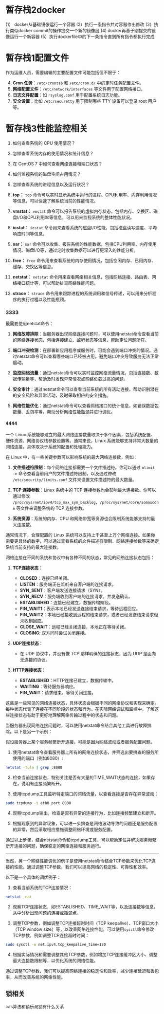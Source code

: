 








# 暂存栈2docker

(1） docker从基础镜像运行一个容器
(2）执行一条指令并对容器作出修改
(3）执行类似docker commit的操作提交一个新的镜像层
(4) docker再基于刚提交的镜像运行一个新容器
(5）执行dockerfile中的下一条指令直到所有指令都执行完成

# 暂存栈1配置文件

作为运维人员，需要编辑的主要配置文件可能包括但不限于：

4. **Cron 任务**：`/etc/crontab` 和 `/etc/cron.d/` 中的定时任务配置文件。
5. **网络配置文件**：`/etc/network/interfaces` 等文件用于配置网络接口。
6. **日志文件配置**：如 `rsyslog.conf` 用于配置系统日志功能。
7. **安全设置**：比如 `/etc/securetty` 用于限制哪些 TTY 设备可以登录 root 用户等。



# 暂存栈3性能监控相关

1. 如何查看系统的 CPU 使用情况？
2. 怎样查看系统内存的使用情况和统计信息？
3. 在 CentOS 7 中如何查看网络连接和端口状态？
4. 如何监视系统的磁盘空间占用情况？
5. 怎样查看系统的进程信息以及运行状况？


1. **top：** `top` 命令可以实时显示系统中运行的进程、CPU利用率、内存利用情况等信息，可以快速了解系统当前的性能情况。
    
2. **vmstat：** `vmstat` 命令可以报告系统的虚拟内存状态，包括内存、交换区、磁盘I/O和CPU利用率等信息，可以用来监视系统的整体性能状况。
    
3. **iostat：** `iostat` 命令用来查看系统的磁盘I/O性能，包括磁盘读写速度、平均响应时间等信息。
    
4. **sar：** `sar` 命令可以收集、报告系统的性能数据，包括CPU利用率、内存使用情况、磁盘I/O等，通过定时收集数据可以进行更深入的性能分析。
    
5. **free：** `free` 命令用来查看系统的内存使用情况，包括空闲内存、已用内存、缓存、交换区等信息。
    
6. **netstat：** `netstat` 命令用来查看网络相关信息，包括网络连接、路由表、网络接口统计等，可以帮助排查网络性能问题。
    
7. **strace：** `strace` 命令用来跟踪进程的系统调用和信号传递，可以用来分析程序的执行过程以及性能瓶颈。

### 3333

最需要使用netstat命令：

1. **网络故障排除**：当服务器出现网络连接问题时，可以使用netstat命令查看当前的网络连接状态，包括连接建立、监听状态等信息，帮助定位问题所在。
    
2. **端口冲突检测**：在部署新应用程序或服务时，可能会遇到端口冲突的情况。通过netstat命令可以查看哪些端口已经被占用，避免端口冲突导致服务无法正常启动。
    
3. **监控网络流量**：通过netstat命令可以实时监控网络流量情况，包括连接数、数据传输量等，帮助及时发现异常情况或网络负载过高的问题。
    
4. **安全审计**：通过netstat命令可以查看当前系统的所有活动连接，帮助识别潜在的安全风险和异常活动，及时采取相应的安全措施。
    
5. **网络性能优化**：通过netstat命令可以查看网络接口的统计信息，如错误数据包数量、丢包率等，帮助分析网络性能瓶颈并进行调优。

#### 4444

一个 Linux 系统能够建立的最大网络连接数量取决于多个因素，包括系统配置、硬件资源、网络协议栈参数设置等。通常来说，Linux 系统能够支持非常大数量的网络连接，具体取决于系统的配置和处理能力。

在 Linux 中，有一些关键参数可以影响系统的最大网络连接数，例如：

1. **文件描述符限制**：每个网络连接都需要一个文件描述符。你可以通过 `ulimit -n` 命令查看当前用户的文件描述符限制，以及通过修改 `/etc/security/limits.conf` 文件来设置文件描述符的最大数量。

2. **TCP 连接参数**：Linux 系统中的 TCP 连接参数也会影响最大连接数。你可以通过修改 `/proc/sys/net/ipv4/tcp_max_syn_backlog`、`/proc/sys/net/core/somaxconn` 等文件来调整系统的 TCP 连接参数。

3. **系统资源**：系统的内存、CPU 和网络带宽等资源也会限制系统能够支持的最大连接数。

通常情况下，合理配置的 Linux 系统可以支持上千甚至上万个网络连接。如果你需要更具体的数字，可以通过查看系统的文件描述符限制、网络连接参数等来确定系统当前支持的最大连接数。




网络连接在不同的系统和协议中有各种不同的状态，常见的网络连接状态包括：

1. **TCP连接状态**：
    - **CLOSED**：连接已经关闭。
    - **LISTEN**：服务端正在监听来自客户端的连接请求。
    - **SYN_SENT**：客户端发送连接请求（SYN）。
    - **SYN_RECV**：服务端收到客户端的连接请求，并发送确认。
    - **ESTABLISHED**：连接已经建立，数据传输阶段。
    - **FIN_WAIT1**：表示本地已经发送连接结束请求，等待远程回应。
    - **FIN_WAIT2**：本地已经接收到远程的结束请求，或者已经发送结束请求但未收到回应。
    - **CLOSE_WAIT**：远程已经关闭连接，本地正在等待关闭。
    - **CLOSING**: 双方同时尝试关闭连接。

2. **UDP连接状态**：
    - 在 UDP 协议中，并没有像 TCP 那样明确的连接状态，因为 UDP 是面向无连接的协议。

3. **HTTP连接状态**：
    - **ESTABLISHED**：HTTP连接已建立，数据传输中。
    - **WAITING**：等待服务器响应。
    - **FIN_WAIT**：请求结束，等待关闭连接。

这些是一些常见的网络连接状态，具体状态会根据不同的网络协议和实现来确定。每种状态代表了连接在不同阶段的状态和行为。在实际网络调试和监控中，了解这些连接状态有助于更好地理解网络传输过程中的状态和问题。




当服务器出现网络连接问题时，可以使用netstat命令结合其他工具进行故障排除。以下是另一个示例：

假设服务器上某个服务频繁断开连接，可能是因为网络波动或者服务配置问题。

1. 使用netstat命令查看服务器上所有的网络连接状态，并筛选出要排查的服务所使用的端口（例如8080）:

```bash
netstat -tuln | grep :8080
```

2. 检查当前连接状态，特别关注是否有大量的TIME_WAIT状态的连接，如果存在，说明有连接频繁断开。

3. 使用tcpdump工具监听特定端口的网络流量，以查看连接是否存在异常波动：

```bash
sudo tcpdump -i eth0 port 8080
```

4. 观察tcpdump输出，检查是否有异常的连接行为，比如连接频繁建立和断开。

5. 根据观察到的异常现象，可以进一步排查是网络波动导致的问题还是服务配置的异常，然后采取相应措施调整网络环境或服务配置。

通过以上步骤，结合netstat命令和tcpdump工具，可以帮助定位并解决服务频繁断开连接的问题，确保稳定的网络连接和服务运行。

----------------------------------------------------------------------

当然，另一个网络性能调优的例子是使用netstat命令结合TCP参数来优化TCP连接的性能。通过调整TCP参数，我们可以提高网络的稳定性、可靠性和效率。

以下是一个具体的调优例子：

1. 查看当前系统的TCP连接情况：

```bash
netstat -nat
```

2. 观察TCP连接状态，如ESTABLISHED、TIME_WAIT等，以及连接数等信息，从中分析出现问题的连接或瓶颈点。
    
3. 调整TCP参数，例如调整TCP连接超时时间（TCP keepalive）、TCP窗口大小（TCP window size）等，以改善网络连接性能。可以使用`sysctl`命令修改TCP参数，例如调整TCP连接超时时间：
    

```bash
sudo sysctl -w net.ipv4.tcp_keepalive_time=120
```

4. 根据实际情况和需要调整其他TCP参数，例如增加TCP连接缓冲区大小、调整最大连接数限制等，以优化系统的网络性能。

通过调整TCP参数，我们可以提高网络连接的稳定性和效率，减少连接延迟和丢包率，从而改善系统的网络性能。

## 锁相关

cas算法和锁乐观锁有什么关系
